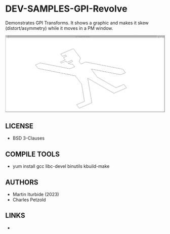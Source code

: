 # DEV-SAMPLES-GPI-Revolve
Demonstrates GPI Transforms. It shows a graphic and makes it skew (distort/asymmetry) while it moves in a PM window.

![Revolve ScreenShot](/wiki/Revolve_001.png)

## LICENSE
* BSD 3-Clauses

## COMPILE TOOLS
* yum install gcc libc-devel binutils kbuild-make
 
## AUTHORS
* Martin Iturbide (2023)
* Charles Petzold

## LINKS
* 
